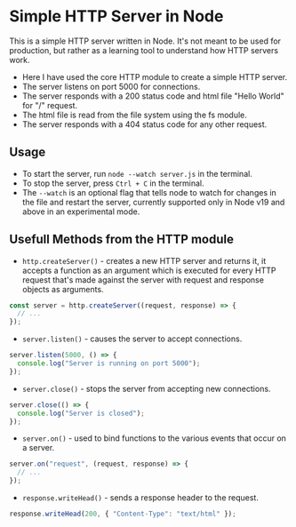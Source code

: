 # Simple HTTP Server in Node

This is a simple HTTP server written in Node. It's not meant to be used for production, but rather as a learning tool to understand how HTTP servers work.

- Here I have used the core HTTP module to create a simple HTTP server.
- The server listens on port 5000 for connections.
- The server responds with a 200 status code and html file "Hello World" for "/" request.
- The html file is read from the file system using the fs module.
- The server responds with a 404 status code for any other request.

## Usage

- To start the server, run `node --watch server.js` in the terminal.
- To stop the server, press `Ctrl + C` in the terminal.
- The `--watch` is an optional flag that tells node to watch for changes in the file and restart the server, currently supported only in Node v19 and above in an experimental mode.

## Usefull Methods from the HTTP module

- `http.createServer()` - creates a new HTTP server and returns it, it accepts a function as an argument which is executed for every HTTP request that's made against the server with request and response objects as arguments.

```js
const server = http.createServer((request, response) => {
  // ...
});
```

- `server.listen()` - causes the server to accept connections.

```js
server.listen(5000, () => {
  console.log("Server is running on port 5000");
});
```

- `server.close()` - stops the server from accepting new connections.

```js
server.close(() => {
  console.log("Server is closed");
});
```

- `server.on()` - used to bind functions to the various events that occur on a server.

```js
server.on("request", (request, response) => {
  // ...
});
```

- `response.writeHead()` - sends a response header to the request.

```js
response.writeHead(200, { "Content-Type": "text/html" });
```